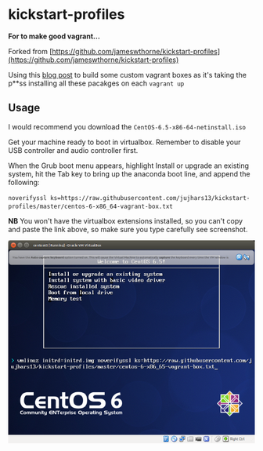 kickstart-profiles
==================

**For to make good vagrant...**

Forked from [https://github.com/jameswthorne/kickstart-profiles](https://github.com/jameswthorne/kickstart-profiles)

Using this [blog post](http://thornelabs.net/2013/11/11/create-a-centos-6-vagrant-base-box-from-scratch-using-virtualbox.html) to build some custom vagrant boxes as it's taking the p**ss installing all these pacakges on each `vagrant up`

## Usage
I would recommend you download the `CentOS-6.5-x86-64-netinstall.iso`

Get your machine ready to boot in virtualbox.  Remember to disable your USB controller and audio controller first.

When the Grub boot menu appears, highlight Install or upgrade an existing system, hit the Tab key to bring up the anaconda boot line, and append the following:

`noverifyssl ks=https://raw.githubusercontent.com/jujhars13/kickstart-profiles/master/centos-6-x86_64-vagrant-box.txt`

**NB** You won't have the virtualbox extensions installed, so you can't copy and paste the link above, so make sure you type carefully see screenshot.

![](//github.com/jujhars13/kickstart-profiles/blob/master/centos65-VM-VirtualBox.png?raw=true)



